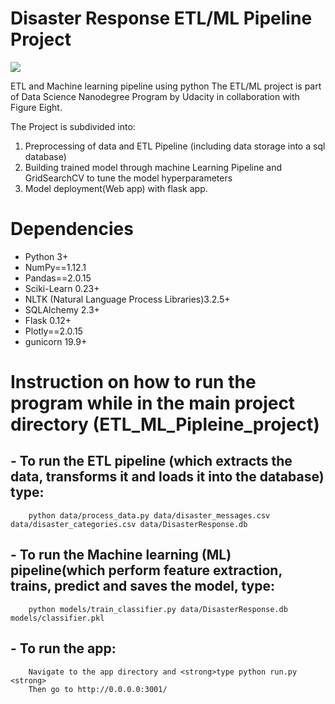 # Disaster Response ETL/ML Pipeline Project
<img src ="https://miyamotointernational.com/wp-content/uploads/disaster-response.jpg"/>

ETL and Machine learning pipeline using python
The ETL/ML project is part of Data Science Nanodegree Program by Udacity in collaboration with Figure Eight. 

The Project is subdivided into:
1. Preprocessing of data and ETL Pipeline (including data storage into a sql database)
2. Building trained model through machine Learning Pipeline and GridSearchCV to tune the model hyperparameters
3. Model deployment(Web app) with flask app.

# Dependencies
- Python 3+
- NumPy==1.12.1
- Pandas==2.0.15
- Sciki-Learn 0.23+
- NLTK (Natural Language Process Libraries)3.2.5+
- SQLAlchemy 2.3+
- Flask 0.12+
- Plotly==2.0.15
- gunicorn 19.9+

# Instruction on how to run the program while in the main project directory (ETL_ML_Pipleine_project)
## - To run the ETL pipeline (which extracts the data, transforms it and loads it into the database) type:
        python data/process_data.py data/disaster_messages.csv data/disaster_categories.csv data/DisasterResponse.db
## - To run the Machine learning (ML) pipeline(which perform feature extraction, trains, predict and saves the model, type:
        python models/train_classifier.py data/DisasterResponse.db models/classifier.pkl
## - To run the app:
        Navigate to the app directory and <strong>type python run.py <strong>
        Then go to http://0.0.0.0:3001/

